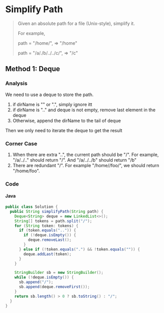 # Simplify Path
> Given an absolute path for a file (Unix-style), simplify it.
>
> For example,
>
> path = "/home/", => "/home"
>
> path = "/a/./b/../../c/", => "/c"

## Method 1: Deque
### Analysis
We need to use a deque to store the path.

1. if dirName is "" or ".", simply ignore itt
2. if dirName is ".." and deque is not empty, remove last element in the deque
3. Otherwise, append the dirName to the tail of deque

Then we only need to iterate the deque to get the result

### Corner Case
1. When there are extra "..", the current path should be "/". For example, "/a/../.." should return "/". And "/a/../../b" should return "/b"
2. There are redundant "/". For example "/home//foo/", we should return "/home/foo". 

### Code
#### Java
```java
public class Solution {
  public String simplifyPath(String path) {
    Deque<String> deque = new LinkedList<>();
    String[] tokens = path.split("/");
    for (String token: tokens) {
      if (token.equals("..")) {
        if (!deque.isEmpty()) {
          deque.removeLast();
        }
      } else if (!token.equals(".") && !token.equals("")) {
        deque.addLast(token);
      }
    }

    StringBuilder sb = new StringBuilder();
    while (!deque.isEmpty()) {
      sb.append("/");
      sb.append(deque.removeFirst());
    }
    return sb.length() > 0 ? sb.toString() : "/";
  }
}
```

